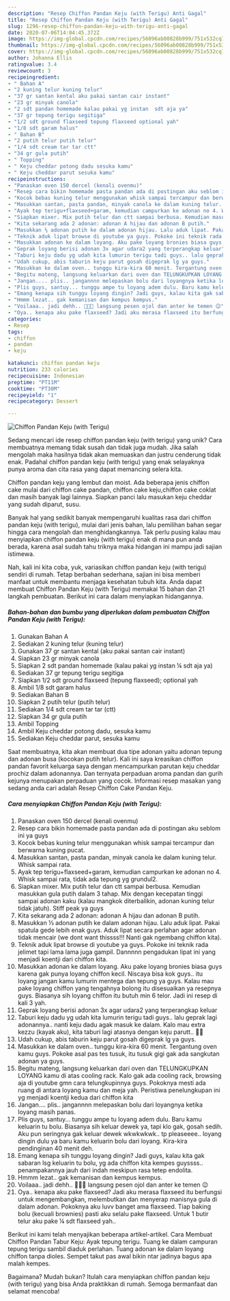 ```yaml
---
description: "Resep Chiffon Pandan Keju (with Terigu) Anti Gagal"
title: "Resep Chiffon Pandan Keju (with Terigu) Anti Gagal"
slug: 1296-resep-chiffon-pandan-keju-with-terigu-anti-gagal
date: 2020-07-06T14:04:45.372Z
image: https://img-global.cpcdn.com/recipes/56096ab00828b999/751x532cq70/chiffon-pandan-keju-with-terigu-foto-resep-utama.jpg
thumbnail: https://img-global.cpcdn.com/recipes/56096ab00828b999/751x532cq70/chiffon-pandan-keju-with-terigu-foto-resep-utama.jpg
cover: https://img-global.cpcdn.com/recipes/56096ab00828b999/751x532cq70/chiffon-pandan-keju-with-terigu-foto-resep-utama.jpg
author: Johanna Ellis
ratingvalue: 3.4
reviewcount: 3
recipeingredient:
- " Bahan A"
- "2 kuning telur kuning telur"
- "37 gr santan kental aku pakai santan cair instant"
- "23 gr minyak canola"
- "2 sdt pandan homemade kalau pakai yg instan  sdt aja ya"
- "37 gr tepung terigu segitiga"
- "1/2 sdt ground flaxseed tepung flaxseed optional yah"
- "1/8 sdt garam halus"
- " Bahan B"
- "2 putih telur putih telur"
- "1/4 sdt cream tar tar ctt"
- "34 gr gula putih"
- " Topping"
- " Keju cheddar potong dadu sesuka kamu"
- " Keju cheddar parut sesuka kamu"
recipeinstructions:
- "Panaskan oven 150 dercel (kenali ovenmu)"
- "Resep cara bikin homemade pasta pandan ada di postingan aku seblom ini ya guys"
- "Kocok bebas kuning telur menggunakan whisk sampai tercampur dan berwarna kuning pucat."
- "Masukkan santan, pasta pandan, minyak canola ke dalam kuning telur. Whisk sampai rata."
- "Ayak tep terigu+flaxseed+garam, kemudian campurkan ke adonan no 4. Whisk sampai rata, tidak ada tepung yg grundul2."
- "Siapkan mixer. Mix putih telur dan ctt sampai berbusa. Kemudian masukkan gula putih dalam 3 tahap. Mix dengan kecepatan tinggi sampai adonan kaku (kalau mangkok diterbalikin, adonan kuning telur tidak jatuh). Stiff peak ya guys"
- "Kita sekarang ada 2 adonan: adonan A hijau dan adonan B putih."
- "Masukkan ⅓ adonan putih ke dalam adonan hijau. Lalu aduk lipat. Pakai spatula gede lebih enak guys. Aduk lipat secara perlahan agar adonan tidak mencair (we dont want thissss!!! Nanti gak ngembang chiffon kita)."
- "Teknik aduk lipat browse di youtube ya guys. Pokoke ini teknik rada jelimet tapi lama lama juga gampil. Dannnnn pengadukan lipat ini yang menjadi koentji dari chiffon kita."
- "Masukkan adonan ke dalam loyang. Aku pake loyang bronies biasa guys karena gak punya loyang chiffon kecil. Niscaya bisa kok guys.. itu loyang jangan kamu lumurin mentega dan tepung ya guys. Kalau mau pake loyang chiffon yang tengahnya bolong itu disesuaikan ya resepnya guys. Biasanya sih loyang chiffon itu butuh min 6 telor. Jadi ini resep di kali 3 yah."
- "Geprak loyang berisi adonan 3x agar udara2 yang terperangkap keluar"
- "Taburi keju dadu yg udah kita lumurin terigu tadi guys.. lalu geprak lagi adonannya.. nanti keju dadu agak masuk ke dalam. Kalo mau extra kezzu (kayak aku), kita taburi lagi atasnya dengan keju parutt.. 🥰🥰"
- "Udah cukup, abis taburin keju parut gosah digeprak lg ya guys."
- "Masukkan ke dalam oven.. tunggu kira-kira 60 menit. Tergantung oven kamu guys. Pokoke asal pas tes tusuk, itu tusuk gigi gak ada sangkutan adonan ya guys."
- "Begitu mateng, langsung keluarkan dari oven dan TELUNGKUPKAN LOYANG kamu di atas cooling rack. Kalo gak ada cooling rack, browsing aja di youtube gmn cara telungkupinnya guys. Pokoknya mesti ada ruang di antara loyang kamu dan meja yah. Peristiwa penelungkupan ini yg menjadi koentji kedua dari chiffon kita"
- "Jangan.... plis.. jangannnn melepaskan bolu dari loyangnya ketika loyang masih panas."
- "Plis guys, santuy... tunggu ampe tu loyang adem dulu. Baru kamu keluarin tu bolu. Biasanya sih keluar dewek ya, tapi klo gak, gosah sedih. Aku pun seringnya gak keluar dewek wkwkwkwk.. tp pleaseeee.. loyang dingin dulu ya baru kamu keluarin bolu dari loyang. Kira-kira pendinginan 40 menit deh."
- "Emang kenapa sih tunggu loyang dingin? Jadi guys, kalau kita gak sabaran lsg keluarin tu bolu, yg ada chiffon kita kempes guyssss.. penampakannya jauh dari indah meskipun rasa tetep endolita."
- "Hmmm lezat.. gak kemanisan dan kempus kempus."
- "Voilaaa.. jadi dehh.. 🥰🥰🥰 langsung pesen ojol dan anter ke temen 😉"
- "Oya.. kenapa aku pake flaxseed? Jadi aku merasa flaxseed itu berfungsi untuk mengembangkan, melembutkan dan menyerap manisnya gula di dalam adonan. Pokoknya aku luvv banget ama flaxseed. Tiap baking bolu (kecuali brownies) pasti aku selalu pake flaxseed. Untuk 1 butir telur aku pake ¼ sdt flaxseed yah.."
categories:
- Resep
tags:
- chiffon
- pandan
- keju

katakunci: chiffon pandan keju 
nutrition: 233 calories
recipecuisine: Indonesian
preptime: "PT11M"
cooktime: "PT30M"
recipeyield: "1"
recipecategory: Dessert

---
```



![Chiffon Pandan Keju (with Terigu)](https://img-global.cpcdn.com/recipes/56096ab00828b999/751x532cq70/chiffon-pandan-keju-with-terigu-foto-resep-utama.jpg)

Sedang mencari ide resep chiffon pandan keju (with terigu) yang unik? Cara membuatnya memang tidak susah dan tidak juga mudah. Jika salah mengolah maka hasilnya tidak akan memuaskan dan justru cenderung tidak enak. Padahal chiffon pandan keju (with terigu) yang enak selayaknya punya aroma dan cita rasa yang dapat memancing selera kita.

Chiffon pandan keju yang lembut dan moist. Ada beberapa jenis chiffon cake mulai dari chiffon cake pandan, chiffon cake keju,chiffon cake coklat dan masih banyak lagi lainnya. Siapkan panci lalu masukan keju cheddar yang sudah diparut, susu.

Banyak hal yang sedikit banyak mempengaruhi kualitas rasa dari chiffon pandan keju (with terigu), mulai dari jenis bahan, lalu pemilihan bahan segar hingga cara mengolah dan menghidangkannya. Tak perlu pusing kalau mau menyiapkan chiffon pandan keju (with terigu) enak di mana pun anda berada, karena asal sudah tahu triknya maka hidangan ini mampu jadi sajian istimewa.


Nah, kali ini kita coba, yuk, variasikan chiffon pandan keju (with terigu) sendiri di rumah. Tetap berbahan sederhana, sajian ini bisa memberi manfaat untuk membantu menjaga kesehatan tubuh kita. Anda dapat membuat Chiffon Pandan Keju (with Terigu) memakai 15 bahan dan 21 langkah pembuatan. Berikut ini cara dalam menyiapkan hidangannya.

<!--inarticleads1-->

##### Bahan-bahan dan bumbu yang diperlukan dalam pembuatan Chiffon Pandan Keju (with Terigu):

1. Gunakan  Bahan A
1. Sediakan 2 kuning telur (kuning telur)
1. Gunakan 37 gr santan kental (aku pakai santan cair instant)
1. Siapkan 23 gr minyak canola
1. Siapkan 2 sdt pandan homemade (kalau pakai yg instan ¼ sdt aja ya)
1. Sediakan 37 gr tepung terigu segitiga
1. Siapkan 1/2 sdt ground flaxseed (tepung flaxseed); optional yah
1. Ambil 1/8 sdt garam halus
1. Sediakan  Bahan B
1. Siapkan 2 putih telur (putih telur)
1. Sediakan 1/4 sdt cream tar tar (ctt)
1. Siapkan 34 gr gula putih
1. Ambil  Topping
1. Ambil  Keju cheddar potong dadu, sesuka kamu
1. Sediakan  Keju cheddar parut, sesuka kamu


Saat membuatnya, kita akan membuat dua tipe adonan yaitu adonan tepung dan adonan busa (kocokan putih telur). Kali ini saya kreasikan chiffon pandan favorit keluarga saya dengan mencampurkan parutan keju cheddar prochiz dalam adonannya. Dan ternyata perpaduan aroma pandan dan gurih kejunya menupakan perpaduan yang cocok. Informasi resep masakan yang sedang anda cari adalah Resep Chiffon Cake Pandan Keju. 

<!--inarticleads2-->

##### Cara menyiapkan Chiffon Pandan Keju (with Terigu):

1. Panaskan oven 150 dercel (kenali ovenmu)
1. Resep cara bikin homemade pasta pandan ada di postingan aku seblom ini ya guys
1. Kocok bebas kuning telur menggunakan whisk sampai tercampur dan berwarna kuning pucat.
1. Masukkan santan, pasta pandan, minyak canola ke dalam kuning telur. Whisk sampai rata.
1. Ayak tep terigu+flaxseed+garam, kemudian campurkan ke adonan no 4. Whisk sampai rata, tidak ada tepung yg grundul2.
1. Siapkan mixer. Mix putih telur dan ctt sampai berbusa. Kemudian masukkan gula putih dalam 3 tahap. Mix dengan kecepatan tinggi sampai adonan kaku (kalau mangkok diterbalikin, adonan kuning telur tidak jatuh). Stiff peak ya guys
1. Kita sekarang ada 2 adonan: adonan A hijau dan adonan B putih.
1. Masukkan ⅓ adonan putih ke dalam adonan hijau. Lalu aduk lipat. Pakai spatula gede lebih enak guys. Aduk lipat secara perlahan agar adonan tidak mencair (we dont want thissss!!! Nanti gak ngembang chiffon kita).
1. Teknik aduk lipat browse di youtube ya guys. Pokoke ini teknik rada jelimet tapi lama lama juga gampil. Dannnnn pengadukan lipat ini yang menjadi koentji dari chiffon kita.
1. Masukkan adonan ke dalam loyang. Aku pake loyang bronies biasa guys karena gak punya loyang chiffon kecil. Niscaya bisa kok guys.. itu loyang jangan kamu lumurin mentega dan tepung ya guys. Kalau mau pake loyang chiffon yang tengahnya bolong itu disesuaikan ya resepnya guys. Biasanya sih loyang chiffon itu butuh min 6 telor. Jadi ini resep di kali 3 yah.
1. Geprak loyang berisi adonan 3x agar udara2 yang terperangkap keluar
1. Taburi keju dadu yg udah kita lumurin terigu tadi guys.. lalu geprak lagi adonannya.. nanti keju dadu agak masuk ke dalam. Kalo mau extra kezzu (kayak aku), kita taburi lagi atasnya dengan keju parutt.. 🥰🥰
1. Udah cukup, abis taburin keju parut gosah digeprak lg ya guys.
1. Masukkan ke dalam oven.. tunggu kira-kira 60 menit. Tergantung oven kamu guys. Pokoke asal pas tes tusuk, itu tusuk gigi gak ada sangkutan adonan ya guys.
1. Begitu mateng, langsung keluarkan dari oven dan TELUNGKUPKAN LOYANG kamu di atas cooling rack. Kalo gak ada cooling rack, browsing aja di youtube gmn cara telungkupinnya guys. Pokoknya mesti ada ruang di antara loyang kamu dan meja yah. Peristiwa penelungkupan ini yg menjadi koentji kedua dari chiffon kita
1. Jangan.... plis.. jangannnn melepaskan bolu dari loyangnya ketika loyang masih panas.
1. Plis guys, santuy... tunggu ampe tu loyang adem dulu. Baru kamu keluarin tu bolu. Biasanya sih keluar dewek ya, tapi klo gak, gosah sedih. Aku pun seringnya gak keluar dewek wkwkwkwk.. tp pleaseeee.. loyang dingin dulu ya baru kamu keluarin bolu dari loyang. Kira-kira pendinginan 40 menit deh.
1. Emang kenapa sih tunggu loyang dingin? Jadi guys, kalau kita gak sabaran lsg keluarin tu bolu, yg ada chiffon kita kempes guyssss.. penampakannya jauh dari indah meskipun rasa tetep endolita.
1. Hmmm lezat.. gak kemanisan dan kempus kempus.
1. Voilaaa.. jadi dehh.. 🥰🥰🥰 langsung pesen ojol dan anter ke temen 😉
1. Oya.. kenapa aku pake flaxseed? Jadi aku merasa flaxseed itu berfungsi untuk mengembangkan, melembutkan dan menyerap manisnya gula di dalam adonan. Pokoknya aku luvv banget ama flaxseed. Tiap baking bolu (kecuali brownies) pasti aku selalu pake flaxseed. Untuk 1 butir telur aku pake ¼ sdt flaxseed yah..


Berikut ini kami telah menyajikan beberapa artikel-artikel. Cara Membuat Chiffon Pandan Tabur Keju: Ayak tepung terigu. Tuang ke dalam campuran tepung terigu sambil diaduk perlahan. Tuang adonan ke dalam loyang chiffon tanpa dioles. Sempet takut pas awal bikin ntar jadinya bagus apa malah kempes. 

Bagaimana? Mudah bukan? Itulah cara menyiapkan chiffon pandan keju (with terigu) yang bisa Anda praktikkan di rumah. Semoga bermanfaat dan selamat mencoba!
